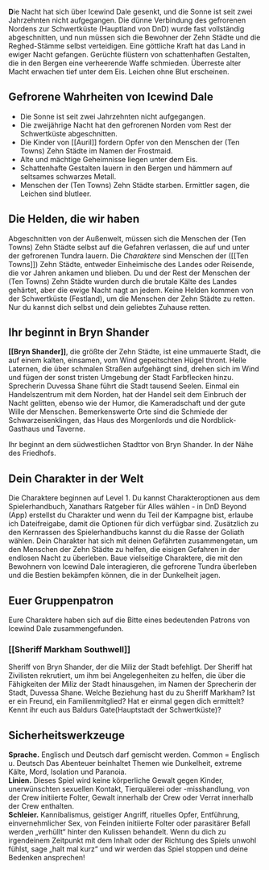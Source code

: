   
**D**ie Nacht hat sich über Icewind Dale gesenkt, und die Sonne ist seit zwei Jahrzehnten nicht aufgegangen. Die dünne Verbindung des gefrorenen Nordens zur Schwertküste (Hauptland von DnD) wurde fast vollständig abgeschnitten, und nun müssen sich die Bewohner der Zehn Städte und die Reghed-Stämme selbst verteidigen. Eine göttliche Kraft hat das Land in ewiger Nacht gefangen. Gerüchte flüstern von schattenhaften Gestalten, die in den Bergen eine verheerende Waffe schmieden. Überreste alter Macht erwachen tief unter dem Eis. Leichen ohne Blut erscheinen.

## Gefrorene Wahrheiten von Icewind Dale

- Die Sonne ist seit zwei Jahrzehnten nicht aufgegangen.
- Die zweijährige Nacht hat den gefrorenen Norden vom Rest der Schwertküste abgeschnitten.
- Die Kinder von [[Auril]] fordern Opfer von den Menschen der (Ten Towns) Zehn Städte im Namen der Frostmaid.
- Alte und mächtige Geheimnisse liegen unter dem Eis.
- Schattenhafte Gestalten lauern in den Bergen und hämmern auf seltsames schwarzes Metall.
- Menschen der (Ten Towns) Zehn Städte starben. Ermittler sagen, die Leichen sind blutleer.

## Die Helden, die wir haben

Abgeschnitten von der Außenwelt, müssen sich die Menschen der (Ten Towns) Zehn Städte selbst auf die Gefahren verlassen, die auf und unter der gefrorenen Tundra lauern. Die _Charaktere_ sind Menschen der ([[Ten Towns]]) Zehn Städte, entweder Einheimische des Landes oder Reisende, die vor Jahren ankamen und blieben. Du und der Rest der Menschen der (Ten Towns) Zehn Städte wurden durch die brutale Kälte des Landes gehärtet, aber die ewige Nacht nagt an jedem. Keine Helden kommen von der Schwertküste (Festland), um die Menschen der Zehn Städte zu retten. Nur du kannst dich selbst und dein geliebtes Zuhause retten.

## Ihr beginnt in Bryn Shander

**[[Bryn Shander]]**, die größte der Zehn Städte, ist eine ummauerte Stadt, die auf einem kalten, einsamen, vom Wind gepeitschten Hügel thront. Helle Laternen, die über schmalen Straßen aufgehängt sind, drehen sich im Wind und fügen der sonst tristen Umgebung der Stadt Farbflecken hinzu. Sprecherin Duvessa Shane führt die Stadt tausend Seelen. Einmal ein Handelszentrum mit dem Norden, hat der Handel seit dem Einbruch der Nacht gelitten, ebenso wie der Humor, die Kameradschaft und der gute Wille der Menschen. Bemerkenswerte Orte sind die Schmiede der Schwarzeisenklingen, das Haus des Morgenlords und die Nordblick-Gasthaus und Taverne.

Ihr beginnt an dem südwestlichen Stadttor von Bryn Shander. In der Nähe des Friedhofs.

## Dein Charakter in der Welt

Die Charaktere beginnen auf Level 1. Du kannst Charakteroptionen aus dem Spielerhandbuch, Xanathars Ratgeber für Alles wählen - in DnD Beyond (App) erstellst du Charakter und wenn du Teil der Kampagne bist, erlaube ich Dateifreigabe, damit die Optionen für dich verfügbar sind. Zusätzlich zu den Kernrassen des Spielerhandbuchs kannst du die Rasse der Goliath wählen. Dein Charakter hat sich mit deinen Gefährten zusammengetan, um den Menschen der Zehn Städte zu helfen, die eisigen Gefahren in der endlosen Nacht zu überleben. Baue vielseitige Charaktere, die mit den Bewohnern von Icewind Dale interagieren, die gefrorene Tundra überleben und die Bestien bekämpfen können, die in der Dunkelheit jagen.

## Euer Gruppenpatron

Eure Charaktere haben sich auf die Bitte eines bedeutenden Patrons von Icewind Dale zusammengefunden.

### **[[Sheriff Markham Southwell]]**<br>

Sheriff von Bryn Shander, der die Miliz der Stadt befehligt. Der Sheriff hat Zivilisten rekrutiert, um ihm bei Angelegenheiten zu helfen, die über die Fähigkeiten der Miliz der Stadt hinausgehen, im Namen der Sprecherin der Stadt, Duvessa Shane. Welche Beziehung hast du zu Sheriff Markham? Ist er ein Freund, ein Familienmitglied? Hat er einmal gegen dich ermittelt? Kennt ihr euch aus Baldurs Gate(Hauptstadt der Schwertküste)? <br>

## Sicherheitswerkzeuge
**Sprache.** Englisch und Deutsch darf gemischt werden. Common = Englisch u. Deutsch
Das Abenteuer beinhaltet Themen wie Dunkelheit, extreme Kälte, Mord, Isolation und Paranoia. <br> **Linien.** Dieses Spiel wird keine körperliche Gewalt gegen Kinder, unerwünschten sexuellen Kontakt, Tierquälerei oder -misshandlung, von der Crew initiierte Folter, Gewalt innerhalb der Crew oder Verrat innerhalb der Crew enthalten. <br> **Schleier.** Kannibalismus, geistiger Angriff, rituelles Opfer, Entführung, einvernehmlicher Sex, von Feinden initiierte Folter oder parasitärer Befall werden „verhüllt“ hinter den Kulissen behandelt. Wenn du dich zu irgendeinem Zeitpunkt mit dem Inhalt oder der Richtung des Spiels unwohl fühlst, sage „halt mal kurz“ und wir werden das Spiel stoppen und deine Bedenken ansprechen!